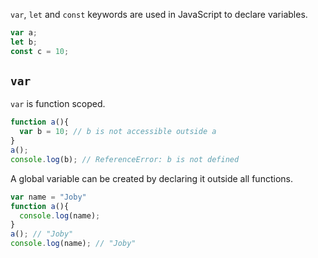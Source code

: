 `var`, `let` and `const` keywords are used in JavaScript to declare variables.

```javascript
var a;
let b;
const c = 10;
```

## `var`

`var` is function scoped.

```javascript
function a(){
  var b = 10; // b is not accessible outside a
}
a();
console.log(b); // ReferenceError: b is not defined
```

A global variable can be created by declaring it outside all functions.

```javascript
var name = "Joby"
function a(){
  console.log(name);
}
a(); // "Joby"
console.log(name); // "Joby"
```
